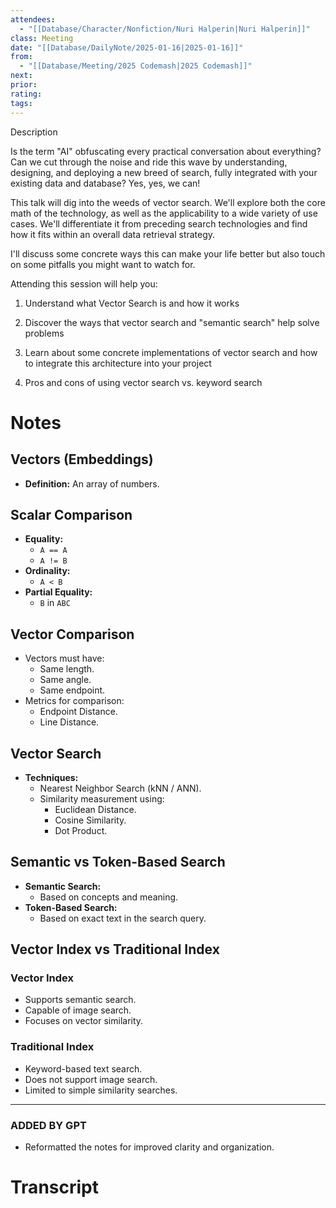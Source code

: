 ```yaml
---
attendees: 
  - "[[Database/Character/Nonfiction/Nuri Halperin|Nuri Halperin]]"
class: Meeting
date: "[[Database/DailyNote/2025-01-16|2025-01-16]]"
from:
  - "[[Database/Meeting/2025 Codemash|2025 Codemash]]"
next: 
prior: 
rating: 
tags:
---
```

Description

Is the term "AI" obfuscating every practical conversation about everything? Can we cut through the noise and ride this wave by understanding, designing, and deploying a new breed of search, fully integrated with your existing data and database? Yes, yes, we can!

This talk will dig into the weeds of vector search. We'll explore both the core math of the technology, as well as the applicability to a wide variety of use cases. We'll differentiate it from preceding search technologies and find how it fits within an overall data retrieval strategy.

I'll discuss some concrete ways this can make your life better but also touch on some pitfalls you might want to watch for.

Attending this session will help you:

1) Understand what Vector Search is and how it works

2) Discover the ways that vector search and "semantic search" help solve problems

3) Learn about some concrete implementations of vector search and how to integrate this architecture into your project

4) Pros and cons of using vector search vs. keyword search
# Notes

## Vectors (Embeddings)

- **Definition:** An array of numbers.

## Scalar Comparison

- **Equality:**
    - `A == A`
    - `A != B`
- **Ordinality:**
    - `A < B`
- **Partial Equality:**
    - `B` in `ABC`

## Vector Comparison

- Vectors must have:
    - Same length.
    - Same angle.
    - Same endpoint.
- Metrics for comparison:
    - Endpoint Distance.
    - Line Distance.

## Vector Search

- **Techniques:**
    - Nearest Neighbor Search (kNN / ANN).
    - Similarity measurement using:
        - Euclidean Distance.
        - Cosine Similarity.
        - Dot Product.

## Semantic vs Token-Based Search

- **Semantic Search:**
    - Based on concepts and meaning.
- **Token-Based Search:**
    - Based on exact text in the search query.

## Vector Index vs Traditional Index

### Vector Index

- Supports semantic search.
- Capable of image search.
- Focuses on vector similarity.

### Traditional Index

- Keyword-based text search.
- Does not support image search.
- Limited to simple similarity searches.

---

### ADDED BY GPT

- Reformatted the notes for improved clarity and organization.

# Transcript
